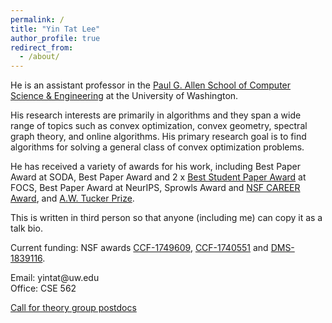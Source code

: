 ```yaml
---
permalink: /
title: "Yin Tat Lee"
author_profile: true
redirect_from: 
  - /about/
---
```



<!--<img style="float: left;padding-right:3%" src="images/profile.jpg" width="35%">-->
He is an assistant professor in the [Paul G. Allen School of Computer Science &amp; Engineering](https://www.cs.washington.edu/) at the University of Washington.

His research interests are primarily in algorithms and they span a wide range of topics such as convex optimization, convex geometry, spectral graph theory, and online algorithms. His primary research goal is to find algorithms for solving a general class of convex optimization problems.

He has received a variety of awards for his work, including Best Paper Award at SODA, Best Paper Award and 2 x [Best Student Paper Award](https://en.wikipedia.org/wiki/Machtey_Award) at FOCS,  Best Paper Award at NeurIPS, Sprowls Award and [NSF CAREER Award](https://www.nsf.gov/awardsearch/showAward?AWD_ID=1749609), and [A.W. Tucker Prize](http://www.mathopt.org/?nav=tucker).

This is written in third person so that anyone (including me) can copy it as a talk bio.

Current funding: NSF awards [CCF-1749609](https://www.nsf.gov/awardsearch/showAward?AWD_ID=1749609), [CCF-1740551](https://www.nsf.gov/awardsearch/showAward?AWD_ID=1740551) and [DMS-1839116](https://www.nsf.gov/awardsearch/showAward?AWD_ID=1839116).

Email: yintat@<span style="display: none;">ignoreme-</span>uw.edu<br>
Office: CSE 562


[Call for theory group postdocs](https://theory.cs.washington.edu/postdoc.html)
